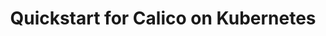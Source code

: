 ---
title: Quickstart for Calico on Kubernetes
show_read_time: false
show_toc: false
canonical_url: 'https://docs.projectcalico.org/v3.9/getting-started/kubernetes/index'
---